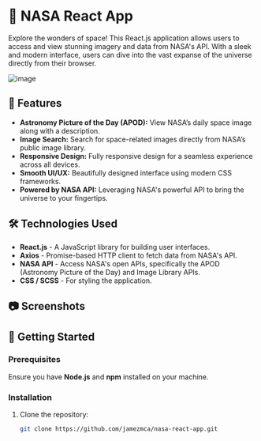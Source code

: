 # 🚀 NASA React App

Explore the wonders of space! This React.js application allows users to access and view stunning imagery and data from NASA's API. With a sleek and modern interface, users can dive into the vast expanse of the universe directly from their browser.

![image](https://github.com/user-attachments/assets/e569cdcf-78a8-462b-8519-0f93864dcd43)


## 🌌 Features

- **Astronomy Picture of the Day (APOD):** View NASA’s daily space image along with a description.
- **Image Search:** Search for space-related images directly from NASA’s public image library.
- **Responsive Design:** Fully responsive design for a seamless experience across all devices.
- **Smooth UI/UX:** Beautifully designed interface using modern CSS frameworks.
- **Powered by NASA API:** Leveraging NASA's powerful API to bring the universe to your fingertips.

## 🛠️ Technologies Used

- **React.js** - A JavaScript library for building user interfaces.
- **Axios** - Promise-based HTTP client to fetch data from NASA's API.
- **NASA API** - Access NASA's open APIs, specifically the APOD (Astronomy Picture of the Day) and Image Library APIs.
- **CSS / SCSS** - For styling the application.

## 📷 Screenshots



## 🚀 Getting Started

### Prerequisites

Ensure you have **Node.js** and **npm** installed on your machine.

### Installation

1. Clone the repository:

   ```bash
   git clone https://github.com/jamezmca/nasa-react-app.git
